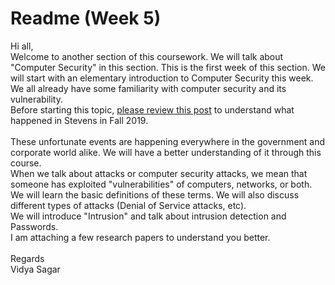 # Readme (Week 5)

Hi all, </br>
Welcome to another section of this coursework. We will talk about "Computer Security" in this section. This is the first week of this section. We will start with an elementary introduction to Computer Security this week. </br>
We all already have some familiarity with computer security and its vulnerability. </br>
Before starting this topic, [please review this post](https://thestute.com/2019/09/13/major-cyberattack-shuts-down-stevens-for-weeks/) to understand what happened in Stevens in Fall 2019. </br>
</br>
These unfortunate events are happening everywhere in the government and corporate world alike. We will have a better understanding of it through this course. </br>
When we talk about attacks or computer security attacks, we mean that someone has exploited "vulnerabilities" of computers, networks, or both. We will learn the basic definitions of these terms. We will also discuss different types of attacks (Denial of Service attacks, etc). </br>
We will introduce "Intrusion" and talk about intrusion detection and Passwords. </br>
I am attaching a few research papers to understand you better. </br>
</br>
Regards </br>
Vidya Sagar
